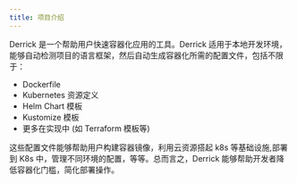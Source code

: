 ```yaml
---
title: 项目介绍
---
```


Derrick 是一个帮助用户快速容器化应用的工具。Derrick 适用于本地开发环境，能够自动检测项目的语言框架，然后自动生成容器化所需的配置文件，包括不限于：

- Dockerfile
- Kubernetes 资源定义
- Helm Chart 模板
- Kustomize 模板
- 更多在实现中 (如 Terraform 模板等)

这些配置文件能够帮助用户构建容器镜像，利用云资源搭起 k8s 等基础设施,部署到 K8s 中，管理不同环境的配置，等等。总而言之，Derrick 能够帮助开发者降低容器化门槛，简化部署操作。
